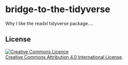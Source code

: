 # bridge-to-the-tidyverse

Why I like the readxl tidyverse package.... 

## License

<a rel="license" href="http://creativecommons.org/licenses/by/4.0/"><img alt="Creative Commons Licence" style="border-width:0" src="https://i.creativecommons.org/l/by/4.0/80x15.png" /></a><br /><span xmlns:dct="http://purl.org/dc/terms/" property="dct:title"></span><a rel="license" href="http://creativecommons.org/licenses/by/4.0/">Creative Commons Attribution 4.0 International License</a>.

